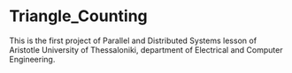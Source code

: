 # Triangle_Counting

This is the first project of Parallel and Distributed Systems lesson of Aristotle University of Thessaloniki, department of Electrical and Computer Engineering.


